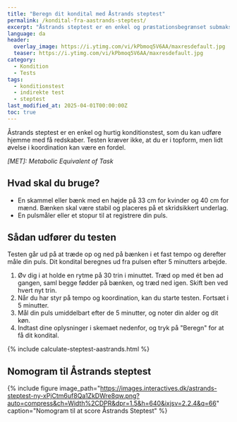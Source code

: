 ```yaml
---
title: "Beregn dit kondital med Åstrands steptest"
permalink: /kondital-fra-aastrands-steptest/
excerpt: "Åstrands steptest er en enkel og præstationsbegrænset submaksimal test, der estimerer din maksimale iltoptagelse og kondital ud fra puls og arbejdstid."
language: da
header:
  overlay_image: https://i.ytimg.com/vi/kPbmoq5V6AA/maxresdefault.jpg
  teaser: https://i.ytimg.com/vi/kPbmoq5V6AA/maxresdefault.jpg
category:
  - Kondition
  - Tests
tags:
  - konditionstest
  - indirekte test
  - steptest
last_modified_at: 2025-04-01T00:00:00Z
toc: true
---
```


Åstrands steptest er en enkel og hurtig konditionstest, som du kan udføre hjemme med få redskaber. Testen kræver ikke, at du er i topform, men lidt øvelse i koordination kan være en fordel.

*[MET]: Metabolic Equivalent of Task*

## Hvad skal du bruge?

- En skammel eller bænk med en højde på 33 cm for kvinder og 40 cm for mænd. Bænken skal være stabil og placeres på et skridsikkert underlag.
- En pulsmåler eller et stopur til at registrere din puls.

## Sådan udfører du testen

Testen går ud på at træde op og ned på bænken i et fast tempo og derefter måle din puls. Dit kondital beregnes ud fra pulsen efter 5 minutters arbejde.

1. Øv dig i at holde en rytme på 30 trin i minuttet. Træd op med ét ben ad gangen, saml begge fødder på bænken, og træd ned igen. Skift ben ved hvert nyt trin.
2. Når du har styr på tempo og koordination, kan du starte testen. Fortsæt i 5 minutter.
3. Mål din puls umiddelbart efter de 5 minutter, og noter din alder og dit køn.
4. Indtast dine oplysninger i skemaet nedenfor, og tryk på "Beregn" for at få dit kondital.

{% include calculate-steptest-aastrands.html %}

## Nomogram til Åstrands steptest

{% include figure image_path="https://images.interactives.dk/astrands-steptest-ny-xPjCtm6uf8Qa1ZkDWre8qw.png?auto=compress&ch=Width%2CDPR&dpr=1.5&h=640&ixjsv=2.2.4&q=66" caption="Nomogram til at score Åstrands Steptest" %}
